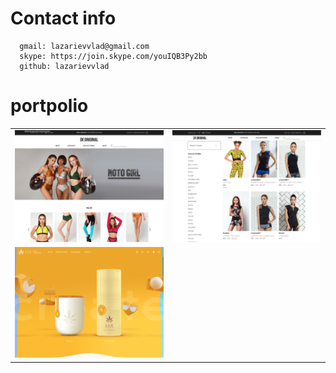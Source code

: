 # Contact info
```
  gmail: lazarievvlad@gmail.com
  skype: https://join.skype.com/youIQB3Py2bb
  github: lazarievvlad
```

# portpolio

|  |  |
|---|---|
|![dforiginal.com](dforiginal.com1.png)|![ldforiginal.com](dforiginal.com2.png)|
|![matruecannabis.com](matruecannabis.com.png)|
